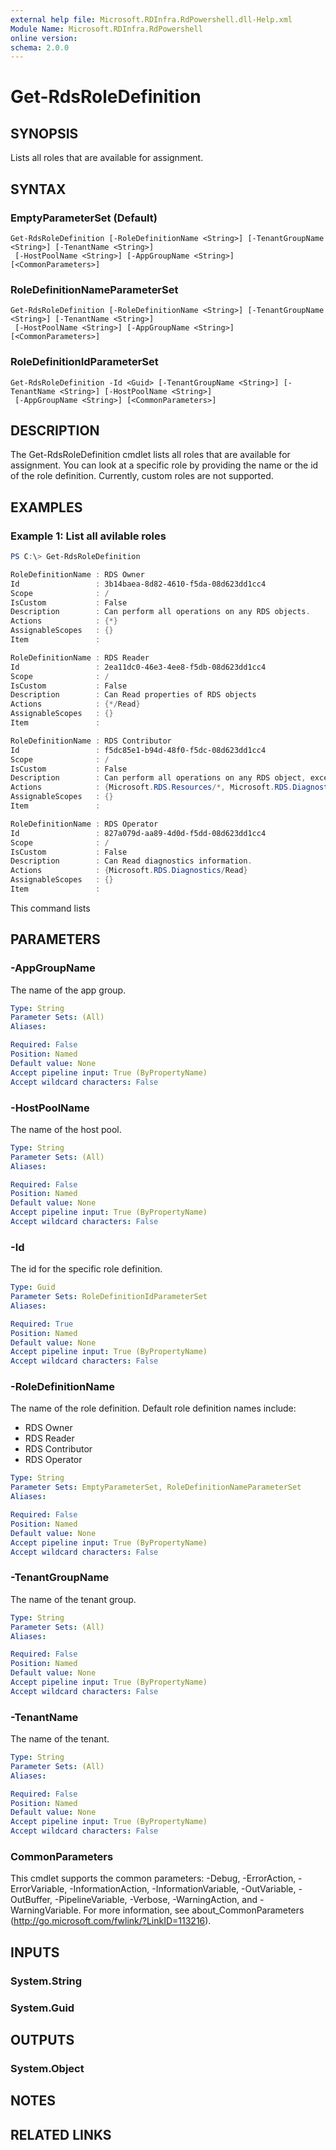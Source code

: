 ```yaml
---
external help file: Microsoft.RDInfra.RdPowershell.dll-Help.xml
Module Name: Microsoft.RDInfra.RdPowershell
online version:
schema: 2.0.0
---
```


# Get-RdsRoleDefinition

## SYNOPSIS
Lists all roles that are available for assignment.

## SYNTAX

### EmptyParameterSet (Default)
```
Get-RdsRoleDefinition [-RoleDefinitionName <String>] [-TenantGroupName <String>] [-TenantName <String>]
 [-HostPoolName <String>] [-AppGroupName <String>] [<CommonParameters>]
```

### RoleDefinitionNameParameterSet
```
Get-RdsRoleDefinition [-RoleDefinitionName <String>] [-TenantGroupName <String>] [-TenantName <String>]
 [-HostPoolName <String>] [-AppGroupName <String>] [<CommonParameters>]
```

### RoleDefinitionIdParameterSet
```
Get-RdsRoleDefinition -Id <Guid> [-TenantGroupName <String>] [-TenantName <String>] [-HostPoolName <String>]
 [-AppGroupName <String>] [<CommonParameters>]
```

## DESCRIPTION
The Get-RdsRoleDefinition cmdlet lists all roles that are available for assignment. You can look at a specific role by providing the name or the id of the role definition. Currently, custom roles are not supported.

## EXAMPLES

### Example 1: List all avilable roles
```powershell
PS C:\> Get-RdsRoleDefinition

RoleDefinitionName : RDS Owner
Id                 : 3b14baea-8d82-4610-f5da-08d623dd1cc4
Scope              : /
IsCustom           : False
Description        : Can perform all operations on any RDS objects.
Actions            : {*}
AssignableScopes   : {}
Item               :

RoleDefinitionName : RDS Reader
Id                 : 2ea11dc0-46e3-4ee8-f5db-08d623dd1cc4
Scope              : /
IsCustom           : False
Description        : Can Read properties of RDS objects
Actions            : {*/Read}
AssignableScopes   : {}
Item               :

RoleDefinitionName : RDS Contributor
Id                 : f5dc85e1-b94d-48f0-f5dc-08d623dd1cc4
Scope              : /
IsCustom           : False
Description        : Can perform all operations on any RDS object, except role assignment
Actions            : {Microsoft.RDS.Resources/*, Microsoft.RDS.Diagnostics/*}
AssignableScopes   : {}
Item               :

RoleDefinitionName : RDS Operator
Id                 : 827a079d-aa89-4d0d-f5dd-08d623dd1cc4
Scope              : /
IsCustom           : False
Description        : Can Read diagnostics information.
Actions            : {Microsoft.RDS.Diagnostics/Read}
AssignableScopes   : {}
Item               :
```
This command lists 

## PARAMETERS

### -AppGroupName
The name of the app group.

```yaml
Type: String
Parameter Sets: (All)
Aliases:

Required: False
Position: Named
Default value: None
Accept pipeline input: True (ByPropertyName)
Accept wildcard characters: False
```

### -HostPoolName
The name of the host pool.

```yaml
Type: String
Parameter Sets: (All)
Aliases:

Required: False
Position: Named
Default value: None
Accept pipeline input: True (ByPropertyName)
Accept wildcard characters: False
```

### -Id
The id for the specific role definition.

```yaml
Type: Guid
Parameter Sets: RoleDefinitionIdParameterSet
Aliases:

Required: True
Position: Named
Default value: None
Accept pipeline input: True (ByPropertyName)
Accept wildcard characters: False
```

### -RoleDefinitionName
The name of the role definition. Default role definition names include:
- RDS Owner
- RDS Reader
- RDS Contributor
- RDS Operator

```yaml
Type: String
Parameter Sets: EmptyParameterSet, RoleDefinitionNameParameterSet
Aliases:

Required: False
Position: Named
Default value: None
Accept pipeline input: True (ByPropertyName)
Accept wildcard characters: False
```

### -TenantGroupName
The name of the tenant group.

```yaml
Type: String
Parameter Sets: (All)
Aliases:

Required: False
Position: Named
Default value: None
Accept pipeline input: True (ByPropertyName)
Accept wildcard characters: False
```

### -TenantName
The name of the tenant.

```yaml
Type: String
Parameter Sets: (All)
Aliases:

Required: False
Position: Named
Default value: None
Accept pipeline input: True (ByPropertyName)
Accept wildcard characters: False
```

### CommonParameters
This cmdlet supports the common parameters: -Debug, -ErrorAction, -ErrorVariable, -InformationAction, -InformationVariable, -OutVariable, -OutBuffer, -PipelineVariable, -Verbose, -WarningAction, and -WarningVariable. For more information, see about_CommonParameters (http://go.microsoft.com/fwlink/?LinkID=113216).

## INPUTS

### System.String

### System.Guid

## OUTPUTS

### System.Object
## NOTES

## RELATED LINKS
